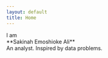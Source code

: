 ```yaml
---
layout: default
title: Home
---
```

 
 <div style="text-align: left"> I am </div>  
 <div style="text-align: left"> **Sakinah Emoshioke Ali** </div>                 
 <div style="text-align: left">An analyst. Inspired by data problems.</div>   
   


